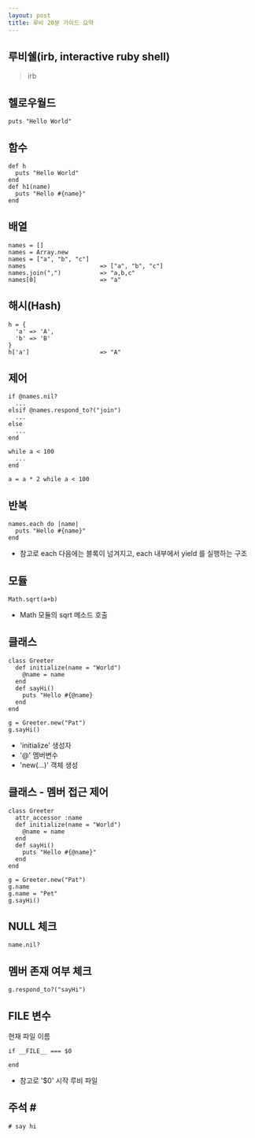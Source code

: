 ```yaml
---
layout: post
title: 루비 20분 가이드 요약
---
```


루비쉘(irb, interactive ruby shell)
---
> irb

헬로우월드
---
```
puts "Hello World"
```

함수
---
```
def h
  puts "Hello World"
end
def h1(name)
  puts "Hello #{name}"
end
```

배열
---
```
names = []
names = Array.new
names = ["a", "b", "c"]
names                     => ["a", "b", "c"]
names.join(",")           => "a,b,c"
names[0]                  => "a"
```

해시(Hash)
---
```
h = {
  'a' => 'A',
  'b' => 'B'
}
h['a']                    => "A"
```


제어
---
```
if @names.nil?
  ...
elsif @names.respond_to?("join")
  ...
else
  ...
end

while a < 100
  ...
end

a = a * 2 while a < 100
```


반복
---
```
names.each do |name|
  puts "Hello #{name}"
end
```
* 참고로 each 다음에는 블록이 넘겨지고, each 내부에서 yield 를 실행하는 구조



모듈
---
```
Math.sqrt(a+b)
```
* Math 모듈의 sqrt 메소드 호출


클래스
---
```
class Greeter
  def initialize(name = "World")
    @name = name
  end
  def sayHi()
    puts "Hello #{@name}
  end
end

g = Greeter.new("Pat")
g.sayHi()
```
* 'initialize' 생성자
* '@' 멤버변수
* 'new(...)' 객체 생성


클래스 - 멤버 접근 제어
---
```
class Greeter
  attr_accessor :name
  def initialize(name = "World")
    @name = name
  end
  def sayHi()
    puts "Hello #{@name}"
  end
end

g = Greeter.new("Pat")
g.name
g.name = "Pet"
g.sayHi()
```

NULL 체크
---
```
name.nil?
```

멤버 존재 여부 체크
---
```
g.respond_to?("sayHi")
```



__FILE__ 변수
---
현재 파일 이름
```
if __FILE__ === $0

end
```
* 참고로 '$0' 시작 루비 파일


주석 #
---
```
# say hi
```
